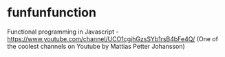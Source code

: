 # funfunfunction
Functional programming in Javascript - https://www.youtube.com/channel/UCO1cgjhGzsSYb1rsB4bFe4Q/ (One of the coolest channels on Youtube by Mattias Petter Johansson)
